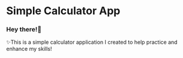 ﻿# Simple Calculator App

<h3>Hey there!👋</h3>
<p>
  ✨This is a simple calculator application I created to help practice and enhance my skills!
</p>


